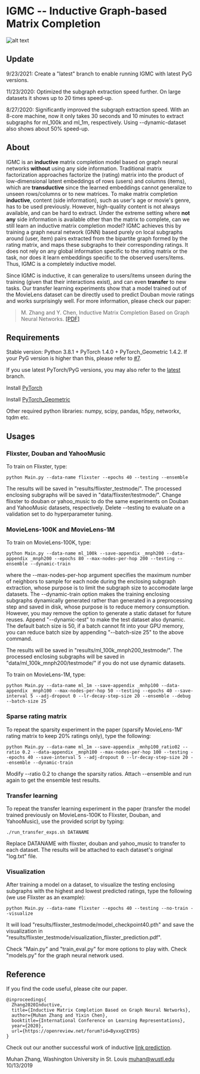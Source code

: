IGMC -- Inductive Graph-based Matrix Completion
===============================================================================

![alt text](https://github.com/muhanzhang/IGMC/raw/master/overall2.svg?sanitize=true "Illustration of IGMC")

Update
------

9/23/2021: Create a "latest" branch to enable running IGMC with latest PyG versions.

11/23/2020: Optimized the subgraph extraction speed further. On large datasets it shows up to 20 times speed-up.

8/27/2020: Significantly improved the subgraph extraction speed. With an 8-core machine, now it only takes 30 seconds and 10 minutes to extract subgraphs for ml_100k and ml_1m, respectively. Using --dynamic-dataset also shows about 50% speed-up.

About
-----

IGMC is an __inductive__ matrix completion model based on graph neural networks __without__ using any side information. Traditional matrix factorization approaches factorize the (rating) matrix into the product of low-dimensional latent embeddings of rows (users) and columns (items), which are __transductive__ since the learned embeddings cannot generalize to unseen rows/columns or to new matrices. To make matrix completion __inductive__, content (side information), such as user's age or movie's genre, has to be used previously. However, high-quality content is not always available, and can be hard to extract. Under the extreme setting where __not any__ side information is available other than the matrix to complete, can we still learn an inductive matrix completion model? IGMC achieves this by training a graph neural network (GNN) based purely on local subgraphs around (user, item) pairs extracted from the bipartite graph formed by the rating matrix, and maps these subgraphs to their corresponding ratings. It does not rely on any global information specific to the rating matrix or the task, nor does it learn embeddings specific to the observed users/items. Thus, IGMC is a completely inductive model. 

Since IGMC is inductive, it can generalize to users/items unseen during the training (given that their interactions exist), and can even __transfer__ to new tasks. Our transfer learning experiments show that a model trained out of the MovieLens dataset can be directly used to predict Douban movie ratings and works surprisingly well. For more information, please check our paper:
> M. Zhang and Y. Chen, Inductive Matrix Completion Based on Graph Neural Networks. [\[PDF\]](https://openreview.net/pdf?id=ByxxgCEYDS)

Requirements
------------

Stable version: Python 3.8.1 + PyTorch 1.4.0 + PyTorch_Geometric 1.4.2. If your PyG version is higher than this, please refer to [#7](https://github.com/muhanzhang/IGMC/issues/7).

If you use latest PyTorch/PyG versions, you may also refer to the [latest](https://github.com/muhanzhang/IGMC/tree/latest) branch.

Install [PyTorch](https://pytorch.org/)

Install [PyTorch_Geometric](https://rusty1s.github.io/pytorch_geometric/build/html/notes/installation.html)

Other required python libraries: numpy, scipy, pandas, h5py, networkx, tqdm etc.

Usages
------

### Flixster, Douban and YahooMusic

To train on Flixster, type:

    python Main.py --data-name flixster --epochs 40 --testing --ensemble

The results will be saved in "results/flixster\_testmode/". The processed enclosing subgraphs will be saved in "data/flixster/testmode/". Change flixster to douban or yahoo\_music to do the same experiments on Douban and YahooMusic datasets, respectively. Delete --testing to evaluate on a validation set to do hyperparameter tuning.

### MovieLens-100K and MovieLens-1M

To train on MovieLens-100K, type:

    python Main.py --data-name ml_100k --save-appendix _mnph200 --data-appendix _mnph200 --epochs 80 --max-nodes-per-hop 200 --testing --ensemble --dynamic-train


    

where the --max-nodes-per-hop argument specifies the maximum number of neighbors to sample for each node during the enclosing subgraph extraction, whose purpose is to limit the subgraph size to accomodate large datasets. The --dynamic-train option makes the training enclosing subgraphs dynamically generated rather than generated in a preprocessing step and saved in disk, whose purpose is to reduce memory consumption. However, you may remove the option to generate a static dataset for future reuses. Append "--dynamic-test" to make the test dataset also dynamic. The default batch size is 50, if a batch cannot fit into your GPU memory, you can reduce batch size by appending "--batch-size 25" to the above command.

The results will be saved in "results/ml\_100k\_mnph200\_testmode/". The processed enclosing subgraphs will be saved in "data/ml\_100k\_mnph200/testmode/" if you do not use dynamic datasets. 

To train on MovieLens-1M, type:
    


    python Main.py --data-name ml_1m --save-appendix _mnhp100 --data-appendix _mnph100 --max-nodes-per-hop 50 --testing --epochs 40 --save-interval 5 --adj-dropout 0 --lr-decay-step-size 20 --ensemble --debug --batch-size 25

### Sparse rating matrix

To repeat the sparsity experiment in the paper (sparsify MovieLens-1M' rating matrix to keep 20% ratings only), type the following:

    python Main.py --data-name ml_1m --save-appendix _mnhp100_ratio02 --ratio 0.2 --data-appendix _mnph100 --max-nodes-per-hop 100 --testing --epochs 40 --save-interval 5 --adj-dropout 0 --lr-decay-step-size 20 --ensemble --dynamic-train

Modify --ratio 0.2 to change the sparsity ratios. Attach --ensemble and run again to get the ensemble test results.

### Transfer learning

To repeat the transfer learning experiment in the paper (transfer the model trained previously on MovieLens-100K to Flixster, Douban, and YahooMusic), use the provided script by typing:

    ./run_transfer_exps.sh DATANAME

Replace DATANAME with flixster, douban and yahoo_music to transfer to each dataset. The results will be attached to each dataset's original "log.txt" file.

### Visualization

After training a model on a dataset, to visualize the testing enclosing subgraphs with the highest and lowest predicted ratings, type the following (we use Flixster as an example):

    python Main.py --data-name flixster --epochs 40 --testing --no-train --visualize

It will load "results/flixster\_testmode/model\_checkpoint40.pth" and save the visualization in "results/flixster\_testmode/visualization_flixster_prediction.pdf".

Check "Main.py" and "train\_eval.py" for more options to play with. Check "models.py" for the graph neural network used.

Reference
---------

If you find the code useful, please cite our paper.

    @inproceedings{
      Zhang2020Inductive,
      title={Inductive Matrix Completion Based on Graph Neural Networks},
      author={Muhan Zhang and Yixin Chen},
      booktitle={International Conference on Learning Representations},
      year={2020},
      url={https://openreview.net/forum?id=ByxxgCEYDS}
    }

Check out our another successful work of inductive [link prediction](https://github.com/muhanzhang/SEAL). 

Muhan Zhang, Washington University in St. Louis
muhan@wustl.edu
10/13/2019
